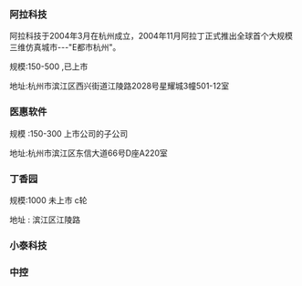 
### 阿拉科技

阿拉科技于2004年3月在杭州成立，2004年11月阿拉丁正式推出全球首个大规模三维仿真城市---"E都市杭州"。

规模:150-500 ,已上市

地址:杭州市滨江区西兴街道江陵路2028号星耀城3幢501-12室

### 医惠软件

规模 :150-300 上市公司的子公司

地址:杭州市滨江区东信大道66号D座A220室

### 丁香园

规模:1000 未上市 c轮

地址 : 滨江区江陵路

### 小泰科技

### 中控

